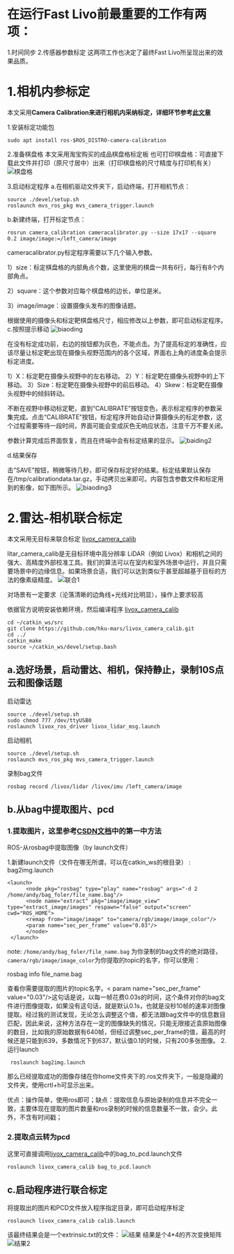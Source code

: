 # 在运行Fast Livo前最重要的工作有两项：

1.时间同步
2.传感器参数标定
这两项工作也决定了最终Fast Livo所呈现出来的效果品质。

# 1.相机内参标定

本文采用**Camera Calibration来进行相机内采纳标定，详细环节参考[此文章](https://blog.csdn.net/hai411741962/article/details/133809244?ops_request_misc=%257B%2522request%255Fid%2522%253A%2522fdc4dbeb1fb4b5ebe8483516726a6c80%2522%252C%2522scm%2522%253A%252220140713.130102334..%2522%257D&request_id=fdc4dbeb1fb4b5ebe8483516726a6c80&biz_id=0&utm_medium=distribute.pc_search_result.none-task-blog-2~all~baidu_landing_v2~default-5-133809244-null-null.142^v101^pc_search_result_base9&utm_term=camera_calibration%E6%A0%87%E5%AE%9A&spm=1018.2226.3001.4187)**

1.安装标定功能包

`sudo apt install ros-$ROS_DISTRO-camera-calibration`

2.准备棋盘格
本文采用淘宝购买的成品棋盘格标定板
也可打印棋盘格：可直接下载此文件并打印（原尺寸居中）出来（打印棋盘格的尺寸精度与打印机有关）
![棋盘格](image/image-18.png)

3.启动标定程序
a.在相机驱动文件夹下，启动终端，打开相机节点：

```
source ./devel/setup.sh
roslaunch mvs_ros_pkg mvs_camera_trigger.launch
```

b.新建终端，打开标定节点：

```
rosrun camera_calibration cameracalibrator.py --size 17x17 --square 0.2 image/image:=/left_camera/image
```

cameracalibrator.py标定程序需要以下几个输入参数。

1）size：标定棋盘格的内部角点个数，这里使用的棋盘一共有6行，每行有8个内部角点。

2）square：这个参数对应每个棋盘格的边长，单位是米。

3）image/image：设置摄像头发布的图像话题。

根据使用的摄像头和标定靶棋盘格尺寸，相应修改以上参数，即可启动标定程序。
c.按照提示移动
![biaoding](image/image-19.png)

在没有标定成功前，右边的按钮都为灰色，不能点击。为了提高标定的准确性，应该尽量让标定靶出现在摄像头视野范围内的各个区域，界面右上角的进度条会提示标定进度。

1）X：标定靶在摄像头视野中的左右移动。
2）Y：标定靶在摄像头视野中的上下移动。
3）Size：标定靶在摄像头视野中的前后移动。
4）Skew：标定靶在摄像头视野中的倾斜转动。

不断在视野中移动标定靶，直到“CALIBRATE”按钮变色，表示标定程序的参数采集完成。点击“CALIBRATE”按钮，标定程序开始自动计算摄像头的标定参数，这个过程需要等待一段时间，界面可能会变成灰色无响应状态，注意千万不要关闭。

参数计算完成后界面恢复，而且在终端中会有标定结果的显示。
![baiding2](image/image-20.png)

d.结果保存

击”SAVE”按钮，稍微等待几秒，即可保存标定好的结果。标定结果默认保存在/tmp/calibrationdata.tar.gz，手动拷贝出来即可。内容包含参数文件和标定用到的影像，如下图所示。
![biaoding3](image/image-21.png)

# 2.雷达-相机联合标定

本文采用无目标来联合标定 [livox_camera_calib](https://gitee.com/link?target=https%3A%2F%2Fgithub.com%2Fhku-mars%2Flivox_camera_calib%2Ftree%2Fmaster)

litar_camera_calib是无目标环境中高分辨率 LiDAR（例如 Livox）和相机之间的强大、高精度外部校准工具。我们的算法可以在室内和室外场景中运行，并且只需要场景中的边缘信息。如果场景合适，我们可以达到类似于甚至超越基于目标的方法的像素级精度。
![联合1](image/image-22.png)

对场景有一定要求（沦落清晰的边角线+光线对比明显），操作上要求较高

依据官方说明安装依赖环境，然后编译程序 [livox_camera_calib](https://gitee.com/link?target=https%3A%2F%2Fgithub.com%2Fhku-mars%2Flivox_camera_calib%2Ftree%2Fmaster)

```
cd ~/catkin_ws/src
git clone https://github.com/hku-mars/livox_camera_calib.git
cd ../
catkin_make
source ~/catkin_ws/devel/setup.bash
```

## a.选好场景，启动雷达、相机，保持静止，录制10S点云和图像话题

启动雷达

```
source ./devel/setup.sh
sudo chmod 777 /dev/ttyUSB0
roslaunch livox_ros_driver livox_lidar_msg.launch
```

启动相机

```
source ./devel/setup.sh
roslaunch mvs_ros_pkg mvs_camera_trigger.launch
```

录制bag文件

```
rosbag record /livox/lidar /livox/imu /left_camera/image
```

## b.从bag中提取图片、pcd

### 1.提取图片，这里参考[CSDN文档](https://blog.csdn.net/ouyangandy/article/details/100116552)中的第一中方法

ROS-从rosbag中提取图像（by launch文件）

1.新建launch文件（文件在哪无所谓，可以在catkin_ws的根目录） : bag2img.launch

```
<launch>
      <node pkg="rosbag" type="play" name="rosbag" args="-d 2 /home/andy/bag_foler/file_name.bag"/>
      <node name="extract" pkg="image/image_view" type="extract_image/images" respawn="false" output="screen" cwd="ROS_HOME">
      <remap from="image/image" to="camera/rgb/image/image_color"/>
      <param name="sec_per_frame" value="0.03"/>
      </node>
 </launch>
```

note:
`/home/andy/bag_foler/file_name.bag` 为你录制的bag文件的绝对路径，`camera/rgb/image/image_color`为你提取的topic的名字，你可以使用：

rosbag info file_name.bag

查看你需要提取的图片的topic名字。< param name="sec_per_frame" value="0.03"/>这句话是说，以每一帧花费0.03s的时间，这个条件对你的bag文件进行图像提取，如果没有这句话，就是默认0.1s，也就是没秒10帧的速率对图像提取。经过我的测试发现，无论怎么调整这个值，都无法跟bag文件中的信息数目匹配，因此来说，这种方法存在一定的图像缺失的情况，只能无限接近袁原始图像的数目，比如我的原始数据有640帧，但经过调整sec_per_frame的值，最高的时候还是只能到639，多数情况下到637，默认值0.1的时候，只有200多张图像。
2.运行launch

```
 roslaunch bag2img.launch
```

那么已经提取成功的图像存储在你home文件夹下的.ros文件夹下，一般是隐藏的文件夹，使用crtl+h可显示出来。

优点：操作简单，使用ros即可；缺点：提取信息与原始录制的信息并不完全一致，主要体现在提取的图片数量和ros录制的时候的信息数量不一致，会少。此外，不含有时间戳；

### 2.提取点云转为pcd

这里可直接调用[livox_camera_calib](https://gitee.com/link?target=https%3A%2F%2Fgithub.com%2Fhku-mars%2Flivox_camera_calib%2Ftree%2Fmaster)中的bag_to_pcd.launch文件

```
roslaunch livox_camera_calib bag_to_pcd.launch
```

## c.启动程序进行联合标定

将提取出的图片和PCD文件放入程序指定目录，即可启动程序标定

```
roslaunch livox_camera_calib calib.launch
```

该最终结果会是一个extrinsic.txt的文件：
![结果](image/image-23.png)
结果是个4*4的齐次变换矩阵
![结果2](image/image-24.png)
